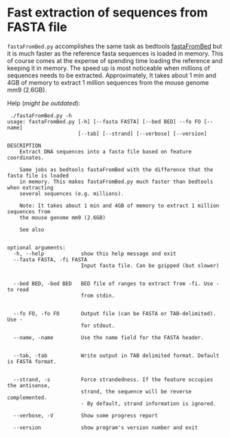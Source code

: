 Fast extraction of sequences from FASTA file
============================================

`fastaFromBed.py` accomplishes the same task as bedtools [fastaFromBed](http://bedtools.readthedocs.io/en/latest/content/tools/getfasta.html)
but it is much faster as the reference fasta sequences is loaded in memory. This of course comes at the expense 
of spending time loading the reference and keeping it in memory. 
The speed up is most noticeable when millions of sequences needs to be extracted. Approximately,
It takes about 1 min and 4GB of memory to extract 1 million sequences from the mouse genome mm9 (2.6GB).

Help (*might be outdated*):

```
 ./fastaFromBed.py -h
usage: fastaFromBed.py [-h] [--fasta FASTA] [--bed BED] --fo FO [--name]
                       [--tab] [--strand] [--verbose] [--version]

DESCRIPTION
    Extract DNA sequences into a fasta file based on feature coordinates.
    
    Same jobs as bedtools fastaFromBed with the difference that the fasta file is loaded
    in memory. This makes fastaFromBed.py much faster than bedtools when extracting
    several sequences (e.g. millions).
    
    Note: It takes about 1 min and 4GB of memory to extract 1 million sequences from
    the mouse genome mm9 (2.6GB)

    See also 
   

optional arguments:
  -h, --help            show this help message and exit
  --fasta FASTA, -fi FASTA
                        Input fasta file. Can be gzipped (but slower)
                        
                                           
  --bed BED, -bed BED   BED file of ranges to extract from -fi. Use - to read
                        from stdin.
                        
                                           
  --fo FO, -fo FO       Output file (can be FASTA or TAB-delimited). Use -
                        for stdout.
                                            
  --name, -name         Use the name field for the FASTA header.
                                
                                           
  --tab, -tab           Write output in TAB delimited format. Default is FASTA format.
                               
                                           
  --strand, -s          Force strandedness. If the feature occupies the antisense,
                        strand, the sequence will be reverse complemented.
                        - By default, strand information is ignored.
                                           
  --verbose, -V         Show some progress report
                                           
  --version             show program's version number and exit
```